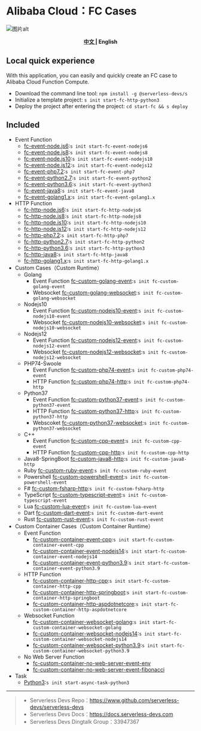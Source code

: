 # Alibaba Cloud：FC Cases

![图片alt](https://serverless-article-picture.oss-cn-hangzhou.aliyuncs.com/1638188206727_20211129121647053051.png)

<p align="center"><b> <a href="./readme.md"> 中文 </a> | English </b></p>

## Local quick experience

With this application, you can easily and quickly create an FC case to Alibaba Cloud Function Compute.

- Download the command line tool: `npm install -g @serverless-devs/s`
- Initialize a template project: `s init start-fc-http-python3`
- Deploy the project after entering the project: `cd start-fc && s deploy`

## Included

- Event Function
  - [fc-event-node.js6](event-function/fc-event-node.js6/src):`s init start-fc-event-nodejs6`
  - [fc-event-node.js8](event-function/fc-event-node.js8/src):`s init start-fc-event-nodejs8`
  - [fc-event-node.js10](event-function/fc-event-node.js10/src):`s init start-fc-event-nodejs10`
  - [fc-event-node.js12](event-function/fc-event-node.js12/src):`s init start-fc-event-nodejs12`
  - [fc-event-php7.2](event-function/fc-event-php7.2/src):`s init start-fc-event-php7`
  - [fc-event-python2.7](event-function/fc-event-python2.7/src):`s init start-fc-event-python2`
  - [fc-event-python3.6](event-function/fc-event-python3.6/src):`s init start-fc-event-python3`
  - [fc-event-java8](event-function/fc-event-java8/src):`s init start-fc-event-java8`
  - [fc-event-golang1.x](event-function/fc-event-golang1.x/src):`s init start-fc-event-golang1.x`
- HTTP Function
  - [fc-http-node.js6](http-function/fc-http-node.js6/src):`s init start-fc-http-nodejs6`
  - [fc-http-node.js8](http-function/fc-http-node.js8/src):`s init start-fc-http-nodejs8`
  - [fc-http-node.js10](http-function/fc-http-node.js10/src):`s init start-fc-http-nodejs10`
  - [fc-http-node.js12](http-function/fc-http-node.js12/src):`s init start-fc-http-nodejs12`
  - [fc-http-php7.2](http-function/fc-http-php7.2/src):`s init start-fc-http-php7`
  - [fc-http-python2.7](http-function/fc-http-python2.7/src):`s init start-fc-http-python2`
  - [fc-http-python3.6](http-function/fc-http-python3.6/src):`s init start-fc-http-python3`
  - [fc-http-java8](http-function/fc-http-java8/src):`s init start-fc-http-java8`
  - [fc-http-golang1.x](http-function/fc-http-golang1.x/src):`s init start-fc-http-golang1.x`
- Custom Cases（Custom Runtime）
  - Golang 
    - Event Function [fc-custom-golang-event](custom-function/golang/fc-custom-golang-event/src):`s init fc-custom-golang-event`
    - Websocket [fc-custom-golang-websocket](custom-function/golang/fc-custom-golang-websocket/src):`s init fc-custom-golang-websocket`
  - Nodejs10 
    - Event Function [fc-custom-nodejs10-event](custom-function/nodejs10/fc-custom-nodejs10-event/src):`s init fc-custom-nodejs10-event`
    - Websocket [fc-custom-nodejs10-websocket](custom-function/nodejs10/fc-custom-nodejs10-websocket/src):`s init fc-custom-nodejs10-websocket`
  - Nodejs12 
    - Event Function [fc-custom-nodejs12-event](custom-function/nodejs12/fc-custom-nodejs12-event/src):`s init fc-custom-nodejs12-event`
    - Websocket [fc-custom-nodejs12-websocket](custom-function/nodejs12/fc-custom-nodejs12-websocket/src):`s init fc-custom-nodejs12-websocket`
  - PHP74-Swoole 
    - Event Function [fc-custom-php74-event](custom-function/php74/fc-custom-php74-event/src):`s init fc-custom-php74-event`
    - HTTP Function [fc-custom-php74-http](custom-function/php74/fc-custom-php74-http/src):`s init fc-custom-php74-http`
  - Python37 
    - Event Function [fc-custom-python37-event](custom-function/python37/fc-custom-python37-event/src):`s init fc-custom-python37-event`
    - HTTP Function  [fc-custom-python37-http](custom-function/python37/fc-custom-python37-http/src):`s init fc-custom-python37-http`
    - Webscoket  [fc-custom-python37-websocket](custom-function/python37/fc-custom-python37-websocket/src):`s init fc-custom-python37-websocket`
  - C++
    - Event Function [fc-custom-cpp-event](custom-function/cpp/fc-custom-cpp-event/src):`s init fc-custom-cpp-event`
    - HTTP Function  [fc-custom-cpp-http](custom-function/cpp/fc-custom-cpp-http/src):`s init fc-custom-cpp-http`
  - Java8-SpringBoot [fc-custom-java8-http](custom-function/java8/fc-custom-java8-http/src):`s init fc-custom-java8-http`
  - Ruby [fc-custom-ruby-event](custom-function/ruby/fc-custom-ruby-event/src):`s init fc-custom-ruby-event`
  - Powershell [fc-custom-powershell-event](custom-function/powershell/fc-custom-powershell-event/src):`s init fc-custom-powershell-event`
  - F# [fc-custom-fsharp-http](custom-function/f#/fc-custom-fsharp-http/src):`s init fc-custom-fsharp-http`
  - TypeScript [fc-custom-typescript-event](custom-function/typescript/fc-custom-typescript-event/src):`s init fc-custom-typescript-event`
  - Lua [fc-custom-lua-event](custom-function/lua/fc-custom-lua-event/src):`s init fc-custom-lua-event`
  - Dart [fc-custom-dart-event](custom-function/dart/fc-custom-dart-event/src):`s init fc-custom-dart-event`
  - Rust [fc-custom-rust-event](custom-function/rust/fc-custom-rust-event/src):`s init fc-custom-rust-event`
- Custom Container Cases（Custom Container Runtime）
  - Event Function
      - [fc-custom-container-event-cpp](custom-container-function/fc-custom-container-event-cpp/src):`s init start-fc-custom-container-event-cpp`
      - [fc-custom-container-event-nodejs14](custom-container-function/fc-custom-container-event-nodejs14/src):`s init start-fc-custom-container-event-nodejs14`
      - [fc-custom-container-event-python3.9](custom-container-function/fc-custom-container-event-python3.9/src):`s init start-fc-custom-container-event-python3.9`
  - HTTP Function
      - [fc-custom-container-http-cpp](custom-container-function/fc-custom-container-http-cpp/src):`s init start-fc-custom-container-http-cpp`
      - [fc-custom-container-http-springboot](custom-container-function/fc-custom-container-http-springboot/src):`s init start-fc-custom-container-http-springboot`
      - [fc-custom-container-http-aspdotnetcore](custom-container-function/fc-custom-container-http-aspdotnetcore/src):`s init start-fc-custom-container-http-aspdotnetcore`
  - Websocket Function
      - [fc-custom-container-websocket-golang](custom-container-function/fc-custom-container-websocket-golang/src):`s init start-fc-custom-container-websocket-golang`
      - [fc-custom-container-websocket-nodejs14](custom-container-function/fc-custom-container-websocket-nodejs14/src):`s init start-fc-custom-container-websocket-nodejs14`
      - [fc-custom-container-websocket-python3.9](custom-container-function/fc-custom-container-websocket-python3.9/src):`s init start-fc-custom-container-websocket-python3.9`
  - No Web Server Function
     -  [fc-custom-container-no-web-server-event-env](custom-container-function/fc-custom-container-no-web-server-event-env)
     -  [fc-custom-container-no-web-server-event-fibonacci](custom-container-function/fc-custom-container-no-web-server-event-fibonacci)
- Task
  - [Python3](async-task/python3/src):`s init start-async-task-python3`
  
---

> - Serverless Devs Repo：https://www.github.com/serverless-devs/serverless-devs
> - Serverless Devs Docs：https://docs.serverless-devs.com
> - Serverless Devs Dingtalk Group：33947367
